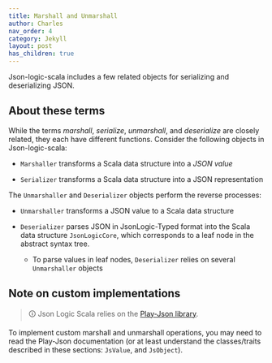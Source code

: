 ```yaml
---
title: Marshall and Unmarshall
author: Charles
nav_order: 4
category: Jekyll
layout: post
has_children: true
---
```


Json-logic-scala includes a few related objects for serializing and deserializing
JSON.

## About these terms

While the terms _marshall_, _serialize_, _unmarshall_, and _deserialize_ are closely
related, they each have different functions. Consider the following objects
in Json-logic-scala:

* `Marshaller` transforms a Scala data structure into a _JSON value_

* `Serializer` transforms a Scala data structure into a JSON representation

The `Unmarshaller` and `Deserializer` objects perform the reverse processes:

* `Unmarshaller` transforms a JSON value to a Scala data structure

* `Deserializer` parses JSON in JsonLogic-Typed format into the Scala data structure
`JsonLogicCore`, which corresponds to a leaf node in the abstract syntax tree.
    * To parse values in leaf nodes, `Deserializer` relies on several `Unmarshaller` objects

## Note on custom implementations

> &#128712;
> Json Logic Scala relies on the [Play-Json library](https://github.com/playframework/play-json).

To implement custom marshall and unmarshall operations, you may need to read the
Play-Json documentation (or at least understand the classes/traits described
in these sections: `JsValue`, and `JsObject`).

